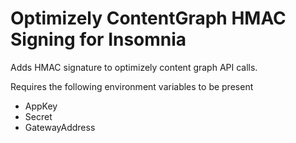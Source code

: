 # Optimizely ContentGraph HMAC Signing for Insomnia

Adds HMAC signature to optimizely content graph API calls.

Requires the following environment variables to be present
- AppKey
- Secret
- GatewayAddress
